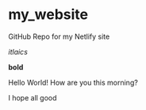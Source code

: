 # my_website
GitHub Repo for my Netlify site

*itlaics*

**bold**


Hello World! How are you this morning?

I hope all good
